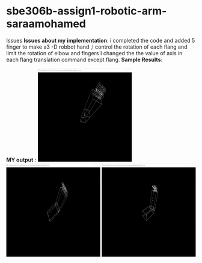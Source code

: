 # sbe306b-assign1-robotic-arm-saraamohamed
Issues
**Issues about my implementation**: 
i completed the code and added 5 finger to make a3
-D robbot hand ,I control the rotation of each flang and limit the rotation of elbow and fingers 
I  changed the  the value of  axis in each flang translation command except flang.
**Sample Results**:

**MY output** :
<img src="Capture1.png" width="250" height="250" />
<img src="Capture2.png" width="250" height="250" />
<img src="Capture3.png" width="250" height="250" />

